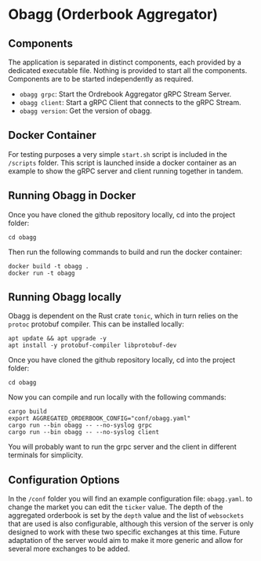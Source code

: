 # Obagg (Orderbook Aggregator)

## Components

The application is separated in distinct components, each provided by a
dedicated executable file. Nothing is provided to start all the components.
Components are to be started independently as required.

- `obagg grpc`: Start the Ordrebook Aggregator gRPC Stream Server.
- `obagg client`: Start a gRPC Client that connects to the gRPC Stream.
- `obagg version`: Get the version of obagg.


## Docker Container

For testing purposes a very simple `start.sh` script is included in the
`/scripts` folder. This script is launched inside a docker container as an
example to show the gRPC server and client running together in tandem.

## Running Obagg in Docker

Once you have cloned the github repository locally, cd into the project folder:

```cd obagg```

Then run the following commands to build and run the docker container:

```
docker build -t obagg .
docker run -t obagg
```

## Running Obagg locally

Obagg is dependent on the Rust crate `tonic`, which in turn relies on the `protoc` protobuf compiler. This can be installed locally:

```
apt update && apt upgrade -y
apt install -y protobuf-compiler libprotobuf-dev
```

Once you have cloned the github repository locally, cd into the project folder:

```cd obagg```

Now you can compile and run locally with the following commands:
```
cargo build
export AGGREGATED_ORDERBOOK_CONFIG="conf/obagg.yaml"
cargo run --bin obagg -- --no-syslog grpc
cargo run --bin obagg -- --no-syslog client
```

You will probably want to run the grpc server and the client in different terminals for simplicity.


## Configuration Options

In the `/conf` folder you will find an example configuration file: `obagg.yaml`.
to change the market you can edit the `ticker` value. The depth of the aggregated orderbook is set by the `depth` value and the list of `websockets` that are used is also configurable, although this version of the server is only designed to work with these two specific exchanges at this time. Future adaptation of the server would aim to make it more generic and allow for several more exchanges to be added.
